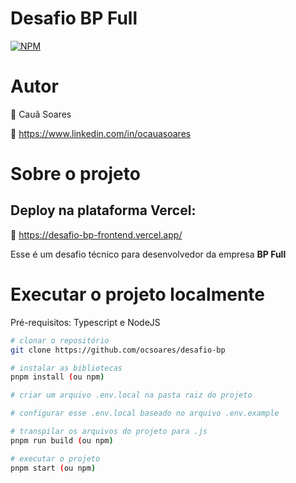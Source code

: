 # **Desafio BP Full**

[![NPM](https://img.shields.io/npm/l/react)](https://github.com/neliocursos/exemplo-readme/blob/main/LICENSE)

# Autor

👤 Cauã Soares

💼 https://www.linkedin.com/in/ocauasoares

# Sobre o projeto

## Deploy na plataforma Vercel:

🚀 https://desafio-bp-frontend.vercel.app/ <br>

Esse é um desafio técnico para desenvolvedor da empresa **BP Full**

# Executar o projeto localmente

Pré-requisitos: Typescript e NodeJS

```bash
# clonar o repositório
git clone https://github.com/ocsoares/desafio-bp

# instalar as bibliotecas
pnpm install (ou npm)

# criar um arquivo .env.local na pasta raiz do projeto

# configurar esse .env.local baseado no arquivo .env.example

# transpilar os arquivos do projeto para .js
pnpm run build (ou npm)

# executar o projeto
pnpm start (ou npm)
```
